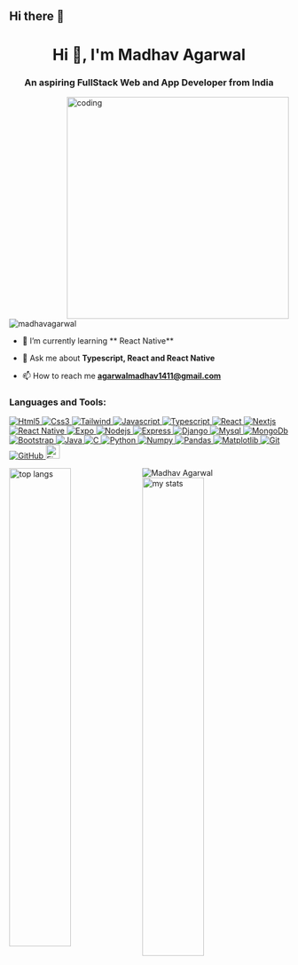## Hi there 👋

<!--
**MadhavAgarwal1411/MadhavAgarwal1411** is a ✨ _special_ ✨ repository because its `README.md` (this file) appears on your GitHub profile.

Here are some ideas to get you started:

- 🔭 I’m currently working on ...
- 🌱 I’m currently learning ...
- 👯 I’m looking to collaborate on ...
- 🤔 I’m looking for help with ...
- 💬 Ask me about ...
- 📫 How to reach me: ...
- 😄 Pronouns: ...
- ⚡ Fun fact: ...
-->
<h1 align="center">Hi 👋, I'm Madhav Agarwal</h1>
<h3 align="center">An aspiring FullStack Web and App Developer from India</h3>

<img align="right" alt="coding" width="400" src="https://miro.medium.com/v2/resize:fit:1400/1*VMmvImch6VU5pc2VktY1uw.gif">

<p align="left"> <img src="https://komarev.com/ghpvc/?username=madhavagarwal&label=Profile%20views&color=0e75b6&style=flat" alt="madhavagarwal" /> </p>

- 🌱 I’m currently learning ** React Native**

- 💬 Ask me about **Typescript, React and React Native**

- 📫 How to reach me **agarwalmadhav1411@gmail.com**

<!--
<h3 align="left">Connect with me:</h3>
<p align="left">
<a href="https://instagram.com/madhav_agarwal_05" target="blank"><img align="center" src="https://raw.githubusercontent.com/rahuldkjain/github-profile-readme-generator/master/src/images/icons/Social/instagram.svg" alt="madhav_agarwal_05" height="30" width="40" /></a>
</p>
-->

<h3 align="left">Languages and Tools:</h3>
<p align="left"> 
  <a href="https://www.w3.org/html/" target="_blank" rel="noreferrer"> 
    <img src="https://img.shields.io/badge/html5-%23E34F26.svg?style=for-the-badge&logo=html5&logoColor=white" alt="Html5" />
  </a> 
  <a href="https://www.w3schools.com/css/" target="_blank" rel="noreferrer"> 
    <img src="https://img.shields.io/badge/css3-%231572B6.svg?style=for-the-badge&logo=css3&logoColor=white" alt="Css3" /> 
  </a> 
  <a href="https://tailwindcss.com/" target="_blank" rel="noreferrer"> 
    <img src="https://img.shields.io/badge/tailwindcss-%2338B2AC.svg?style=for-the-badge&logo=tailwind-css&logoColor=white" alt="Tailwind" /> 
  </a> 
  <a href="https://developer.mozilla.org/en-US/docs/Web/JavaScript" target="_blank" rel="noreferrer"> 
    <img src="https://img.shields.io/badge/javascript-%23323330.svg?style=for-the-badge&logo=javascript&logoColor=%23F7DF1E" alt="Javascript" /> 
  </a> 
  <a href="https://www.typescriptlang.org/" target="_blank" rel="noreferrer"> 
    <img src="https://img.shields.io/badge/typescript-%23007ACC.svg?style=for-the-badge&logo=typescript&logoColor=white" alt="Typescript" /> 
  </a>
  <a href="https://reactjs.org/" target="_blank" rel="noreferrer">
    <img src="https://img.shields.io/badge/react-%2320232a.svg?style=for-the-badge&logo=react&logoColor=%2361DAFB" alt="React" /> 
  </a> 
  <a href="https://nextjs.org/" target="_blank" rel="noreferrer">
    <img src="https://img.shields.io/badge/Next-black?style=for-the-badge&logo=next.js&logoColor=white" alt="Nextjs" /> 
  </a> 
  <a href="https://reactnative.dev/" target="_blank" rel="noreferrer">
    <img src="https://img.shields.io/badge/react_native-%2320232a.svg?style=for-the-badge&logo=react&logoColor=%2361DAFB" alt="React Native" /> 
  </a> 
  <a href="https://docs.expo.dev/" target="_blank" rel="noreferrer">
    <img src="https://img.shields.io/badge/expo-1C1E24?style=for-the-badge&logo=expo&logoColor=#D04A37" alt="Expo" /> 
  </a>
  <a href="https://nodejs.org" target="_blank" rel="noreferrer"> 
    <img src="https://img.shields.io/badge/node.js-6DA55F?style=for-the-badge&logo=node.js&logoColor=white" alt="Nodejs" /> 
  </a> 
  <a href="https://expressjs.com" target="_blank" rel="noreferrer"> 
    <img src="https://img.shields.io/badge/express.js-%23404d59.svg?style=for-the-badge&logo=express&logoColor=%2361DAFB" alt="Express" /> 
  </a> 
  <a href="https://www.djangoproject.com/" target="_blank" rel="noreferrer"> 
    <img src="https://img.shields.io/badge/django-%23092E20.svg?style=for-the-badge&logo=django&logoColor=white" alt="Django" /> 
  </a>
  <a href="https://www.mysql.com/" target="_blank" rel="noreferrer">
    <img src="https://img.shields.io/badge/mysql-4479A1.svg?style=for-the-badge&logo=mysql&logoColor=white" alt="Mysql" /> 
  </a> 
  <a href="https://www.mongodb.com/" target="_blank" rel="noreferrer"> 
    <img src="https://img.shields.io/badge/MongoDB-%234ea94b.svg?style=for-the-badge&logo=mongodb&logoColor=white" alt="MongoDb" />
  </a> 
  <a href="https://getbootstrap.com/" target="_blank" rel="noreferrer"> 
    <img src="https://img.shields.io/badge/bootstrap-%238511FA.svg?style=for-the-badge&logo=bootstrap&logoColor=white" alt="Bootstrap" /> 
  </a> 
  <a href="https://www.java.com" target="_blank" rel="noreferrer"> 
    <img src="https://img.shields.io/badge/java-%23ED8B00.svg?style=for-the-badge&logo=openjdk&logoColor=white" alt="Java" /> 
  </a> 
  <a href="https://www.cprogramming.com/" target="_blank" rel="noreferrer"> 
    <img src="https://img.shields.io/badge/c-%2300599C.svg?style=for-the-badge&logo=c&logoColor=white" alt="C" /> 
  </a> 
  <a href="https://www.python.org" target="_blank" rel="noreferrer"> 
    <img src="https://img.shields.io/badge/python-3670A0?style=for-the-badge&logo=python&logoColor=ffdd54" alt="Python" /> 
  </a> 
  <a href="https://numpy.org/" target="_blank" rel="noreferrer"> 
    <img src="https://img.shields.io/badge/numpy-%23013243.svg?style=for-the-badge&logo=numpy&logoColor=white" alt="Numpy" />
  </a> 
  <a href="https://pandas.pydata.org/" target="_blank" rel="noreferrer"> 
    <img src="https://img.shields.io/badge/pandas-%23150458.svg?style=for-the-badge&logo=pandas&logoColor=white" alt="Pandas" />
  </a> 
  <a href="https://matplotlib.org/" target="_blank" rel="noreferrer"> 
    <img src="https://img.shields.io/badge/Matplotlib-%23ffffff.svg?style=for-the-badge&logo=Matplotlib&logoColor=black" alt="Matplotlib" />
  </a> 
  <a href="https://git-scm.com/" target="_blank" rel="noreferrer"> 
    <img src="https://img.shields.io/badge/git-%23F05033.svg?style=for-the-badge&logo=git&logoColor=white" alt="Git" /> 
  </a> 
  <a href="https://github.com/" target="_blank" rel="noreferrer"> 
    <img src="https://img.shields.io/badge/github-%23121011.svg?style=for-the-badge&logo=github&logoColor=white" alt="GitHub" /> 
  </a>
  <a href="https://www.figma.com/" target="_blank" rel="noreferrer"> 
    <img src="https://www.vectorlogo.zone/logos/figma/figma-icon.svg" alt="Figma" width="25" height="25" />
  </a> 
</p>

<img alt=" top langs " align="left" width="47%" src="https://github-readme-stats.vercel.app/api/top-langs/?username=MadhavAgarwal1411&layout=compact&theme=radical" />
<p><img align="left" src="https://github-readme-streak-stats.herokuapp.com/?user=MadhavAgarwal1411&theme=radical" alt="Madhav Agarwal" /></p>
<img alt=" my stats " align="left" width="47%" src="https://github-readme-stats.vercel.app/api?username=MadhavAgarwal1411&show_icons=true&theme=radical" />

<!--

[![Harlok's WakaTime stats](https://github-readme-stats.vercel.app/api/wakatime?username=MadhavAgarwal1411)](https://github.com/MadhavAgarwal1411/github-readme-stats)
-->
